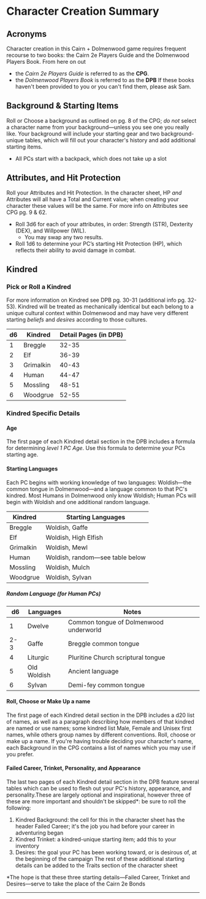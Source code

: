 # Character Creation Summary

## Acronyms

Character creation in this Cairn + Dolmenwood game requires frequent recourse to two books: the Cairn 2e Players Guide and the Dolmenwood Players Book.
From here on out

- the _Cairn 2e Players Guide_ is referred to as the **CPG**.
- the _Dolmenwood Players Book_ is referred to as the **DPB**
  If these books haven't been provided to you or you can't find them, please ask Sam.

## Background & Starting Items

Roll or Choose a background as outlined on pg. 8 of the CPG; _do not_ select a character name from your background—unless you see one you really like. Your background will include your starting gear and two background-unique tables, which will fill out your character's history and add additional starting items.

- All PCs start with a backpack, which does not take up a slot

## Attributes, and Hit Protection

Roll your Attributes and Hit Protection. In the character sheet, HP _and_ Attributes will all have a Total and Current value; when creating your character these values will be the same. For more info on Attributes see CPG pg. 9 & 62.

- Roll 3d6 for each of your attributes, in order: Strength (STR), Dexterity (DEX), and Willpower (WIL).
  - You may swap any two results.
- Roll 1d6 to determine your PC’s starting Hit Protection (HP), which reflects their ability to avoid damage in combat.

## Kindred

### Pick or Roll a Kindred

For more information on Kindred see DPB pg. 30-31 (additional info pg. 32-53). Kindred will be treated as mechanically identical but each belong to a unique cultural context within Dolmenwood and may have very different starting _beliefs_ and _desires_ according to those cultures.

| d6  | Kindred   | Detail Pages (in DPB) |
| --- | --------- | --------------------- |
| 1   | Breggle   | 32-35                 |
| 2   | Elf       | 36-39                 |
| 3   | Grimalkin | 40-43                 |
| 4   | Human     | 44-47                 |
| 5   | Mossling  | 48-51                 |
| 6   | Woodgrue  | 52-55                 |

### Kindred Specific Details

#### Age

The first page of each Kindred detail section in the DPB includes a formula for determining _level 1 PC Age_. Use this formula to determine your PCs starting age.

#### Starting Languages

Each PC begins with working knowledge of two languages: Woldish—the common tongue in Dolmenwood—and a language common to that PC's kindred. Most Humans in Dolmenwood only know Woldish; Human PCs will begin with Woldish and one additional random language.

| Kindred   | Starting Languages              |
| --------- | ------------------------------- |
| Breggle   | Woldish, Gaffe                  |
| Elf       | Woldish, High Elfish            |
| Grimalkin | Woldish, Mewl                   |
| Human     | Woldish, random—see table below |
| Mossling  | Woldish, Mulch                  |
| Woodgrue  | Woldish, Sylvan                 |

##### Random Language (for Human PCs)

| d6  | Languages   | Notes                                  |
| --- | ----------- | -------------------------------------- |
| 1   | Dwelve      | Common tongue of Dolmenwood underworld |
| 2-3 | Gaffe       | Breggle common tongue                  |
| 4   | Liturgic    | Pluritine Church scriptural tongue     |
| 5   | Old Woldish | Ancient language                       |
| 6   | Sylvan      | Demi-fey common tongue                 |

#### Roll, Choose or Make Up a name

The first page of each Kindred detail section in the DPB includes a d20 list of names, as well as a paragraph describing how members of that kindred are named or use names; some kindred list Male, Female and Unisex first names, while others group names by different conventions.
Roll, choose or make up a name. If you're having trouble deciding your character's name, each Background in the CPG contains a list of names which you may use if you prefer.

#### Failed Career, Trinket, Personality, and Appearance

The last two pages of each Kindred detail section in the DPB feature several tables which can be used to flesh out your PC's history, appearance, and personality.These are largely optional and inspirational, however three of these are more important and shouldn't be skipped\*: be sure to roll the following:

1. Kindred Background: the cell for this in the character sheet has the header Failed Career; it's the job you had before your career in adventuring began
2. Kindred Trinket: a kindred-unique starting item; add this to your inventory
3. Desires: the goal your PC has been working toward, or is desirous of, at the beginning of the campaign
   The rest of these additional starting details can be added to the Traits section of the character sheet

\*The hope is that these three starting details—Failed Career, Trinket and Desires—serve to take the place of the Cairn 2e Bonds

---
